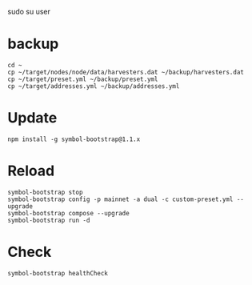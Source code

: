 sudo su user

# backup

```
cd ~
cp ~/target/nodes/node/data/harvesters.dat ~/backup/harvesters.dat
cp ~/target/preset.yml ~/backup/preset.yml
cp ~/target/addresses.yml ~/backup/addresses.yml
```

# Update

```
npm install -g symbol-bootstrap@1.1.x
```

# Reload

```
symbol-bootstrap stop
symbol-bootstrap config -p mainnet -a dual -c custom-preset.yml --upgrade
symbol-bootstrap compose --upgrade
symbol-bootstrap run -d
```

# Check

```
symbol-bootstrap healthCheck
```
